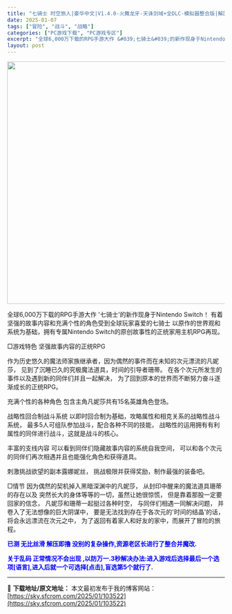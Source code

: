 ```yaml
---
title: "七骑士 时空旅人|豪华中文|V1.4.0-火舞龙牙-天诛剑域+全DLC-模拟器整合版|解压即撸|"
date: 2025-01-07
tags: ["冒险", "战斗", "战略"]
categories: ["PC游戏下载", "PC游戏专区"]
excerpt: "全球6,000万下载的RPG手游大作 &#039;七骑士&#039;的新作现身于Nintendo Switch！ 有着坚强的故事内容和充满个性的角色受到全球玩家喜爱的七骑士 以原作的世界观和系统为基础，拥有专属Nintendo Switch的原创故事性的正统家用主机RPG再现。 □游戏特色 坚强故事内容的正统RPG 作&hellip;"
layout: post
---
```


<img class="aligncenter size-full wp-image-103510" src="https://sky.sfcrom.com/wp-content/uploads/2025/01/202501070435531.webp" alt="" width="1000" height="562" />

全球6,000万下载的RPG手游大作
'七骑士'的新作现身于Nintendo Switch！
有着坚强的故事内容和充满个性的角色受到全球玩家喜爱的七骑士
以原作的世界观和系统为基础，拥有专属Nintendo Switch的原创故事性的正统家用主机RPG再现。

□游戏特色
坚强故事内容的正统RPG

作为历史悠久的魔法师家族继承者，因为偶然的事件而在未知的次元漂流的凡妮莎，
见到了沉睡已久的究极魔法道具，时间的引导者珊蒂。
在各个次元所发生的事件以及遇到新的同伴们并且一起解决，
为了回到原本的世界而不断努力奋斗逐渐成长的正统RPG。

充满个性的各种角色
包含主角凡妮莎共有15名英雄角色登场。

战略性回合制战斗系统
以即时回合制为基础，攻略属性和相克关系的战略性战斗系统，
最多5人可组队参加战斗，配合各种不同的技能，
战略性的运用拥有有利属性的同伴进行战斗，这就是战斗的核心。

丰富的支线内容
可以看到同伴们隐藏故事内容的系统自我空间，
可以和各个次元的同伴们再次相遇并且也能强化角色和获得道具。

刺激挑战欲望的副本露娜妮丝，
挑战极限并获得奖励，制作最强的装备吧。

□情节
因为偶然的契机掉入黑暗深渊中的凡妮莎，
从封印中醒来的魔法道具珊蒂的存在以及
突然长大的身体等等的一切，虽然让她很惊慌，
但是靠着那股一定要回家的信念，
凡妮莎和珊蒂一起挺过各种时空，
与同伴们相遇一同解决问题，
并卷入了无法想像的巨大阴谋中，
要是无法找到存在于各次元的'时间的结晶'的话，
将会永远漂流在次元之中，
为了返回有着家人和好友的家中，而展开了冒险的旅程。

<span style="color: #0000ff;"><strong>已测 无比丝滑 解压即撸 没别的复杂操作,资源老区长进行了整合并魔改.</strong></span>

<span style="color: #0000ff;"><strong>关于乱码 正常情况不会出现 ,以防万一.3秒解决办法:进入游戏后选择最后一个选项[语言],进入后就一个可选择[点击],盲选第5个就行了.</strong></span>

---
📖 **下载地址/原文地址：** 本文最初发布于我的博客网站：[https://sky.sfcrom.com/2025/01/103522](https://sky.sfcrom.com/2025/01/103522)
